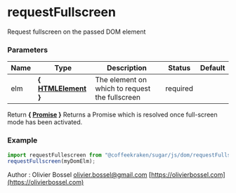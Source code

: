 # requestFullscreen

Request fullscreen on the passed DOM element

### Parameters

| Name | Type                                                                             | Description                                    | Status   | Default |
| ---- | -------------------------------------------------------------------------------- | ---------------------------------------------- | -------- | ------- |
| elm  | **{ [HTMLElement](https://developer.mozilla.org/fr/docs/Web/API/HTMLElement) }** | The element on which to request the fullscreen | required |

Return **{ [Promise](https://developer.mozilla.org/fr/docs/Web/JavaScript/Reference/Objets_globaux/Promise) }** Returns a Promise which is resolved once full-screen mode has been activated.

### Example

```js
import requestFullescreen from "@coffeekraken/sugar/js/dom/requestFullscreen";
requestFullscreen(myDomElm);
```

Author : Olivier Bossel [olivier.bossel@gmail.com](mailto:olivier.bossel@gmail.com) [https://olivierbossel.com](https://olivierbossel.com)
